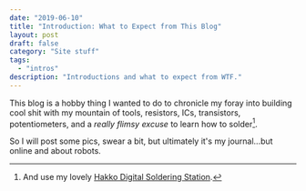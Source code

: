 ```yaml
---
date: "2019-06-10"
title: "Introduction: What to Expect from This Blog"
layout: post
draft: false
category: "Site stuff"
tags:
  - "intros"
description: "Introductions and what to expect from WTF."
---
```


This blog is a hobby thing I wanted to do to chronicle my foray into building cool shit with my mountain of tools, resistors, ICs, transistors, potentiometers, and a *really flimsy excuse* to learn how to solder[^1].

So I will post some pics, swear a bit, but ultimately it's my journal...but online and about robots.


[^1]: And use my lovely [Hakko Digital Soldering Station](https://www.amazon.com/Hakko-FX-888-Soldering-Station/dp/B004M3U0VU).